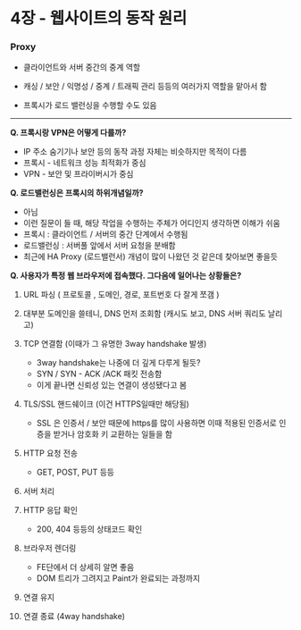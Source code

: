 # 4장 - 웹사이트의 동작 원리
### Proxy

- 클라이언트와 서버 중간의 중계 역할

- 캐싱 / 보안 / 익명성 / 중계 / 트래픽 관리 등등의 여러가지 역할을 맡아서 함
- 프록시가 로드 밸런싱을 수행할 수도 있음



-----

**Q. 프록시랑 VPN은 어떻게 다를까?**

- IP 주소 숨기기나 보안 등의 동작 과정 자체는 비슷하지만 목적이 다름
- 프록시 - 네트워크 성능 최적화가 중심
- VPN - 보안 및 프라이버시가 중심



**Q. 로드밸런싱은 프록시의 하위개념일까?** 

- 아님
- 이런 질문이 들 때, 해당 작업을 수행하는 주체가 어디인지 생각하면 이해가 쉬움
- 프록시 : 클라이언트 / 서버의 중간 단계에서 수행됨
- 로드밸런싱 : 서버풀 앞에서 서버 요청을 분배함
- 최근에 HA Proxy (로드밸런서) 개념이 많이 나왔던 것 같은데 찾아보면 좋을듯



**Q. 사용자가 특정 웹 브라우저에 접속했다. 그다음에 일어나는 상황들은?**

1. URL 파싱 ( 프로토콜 , 도메인, 경로, 포트번호 다 잘게 쪼갬 )
2. 대부분 도메인을 쓸테니, DNS 먼저 조회함 (캐시도 보고, DNS 서버 쿼리도 날리고)
3. TCP 연결함 (이때가 그 유명한 3way handshake 발생)
   - 3way handshake는 나중에 더 깊게 다루게 될듯?
   - SYN / SYN - ACK /ACK 패킷 전송함 
   - 이게 끝나면 신뢰성 있는 연결이 생성됐다고 봄 
4. TLS/SSL 핸드쉐이크 (이건 HTTPS일때만 해당됨)
   - SSL 은 인증서 / 보안 때문에 https를 많이 사용하면 이때 적용된 인증서로 인증을 받거나 암호화 키 교환하는 일들을 함

5. HTTP 요청 전송
   - GET, POST, PUT 등등
6. 서버 처리
7. HTTP 응답 확인
   - 200, 404 등등의 상태코드 확인
8. 브라우저 렌더링
   - FE단에서 더 상세히 알면 좋음
   - DOM 트리가 그려지고 Paint가 완료되는 과정까지
9. 연결 유지
10. 연결 종료 (4way handshake)
